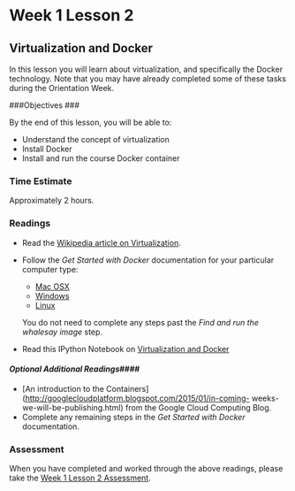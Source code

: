 # Week 1 Lesson 2 #
## Virtualization and Docker ##

In this lesson you will learn about virtualization, and specifically the
Docker technology.  Note that you may have already completed some of
these tasks during the Orientation Week.

###Objectives ###

By the end of this lesson, you will be able to:

- Understand the concept of virtualization
- Install Docker
- Install and run the course Docker container

### Time Estimate ###

Approximately 2 hours.

### Readings ####
- Read the [Wikipedia article on Virtualization](https://en.wikipedia.org/wiki/Virtualization).
- Follow the _Get Started with Docker_ documentation for your particular computer type:
  - [Mac OSX](http://docs.docker.com/mac/started/)
  - [Windows](http://docs.docker.com/windows/started/)
  - [Linux](http://docs.docker.com/linux/started/)
  
  You do not need to complete any steps past the _Find and run the whalesay image_ step.
- Read this IPython Notebook on [Virtualization and
Docker](notebooks/virtualization.ipynb)
  
#### *Optional Additional Readings*####

- [An introduction to the
Containers](http://googlecloudplatform.blogspot.com/2015/01/in-coming-
weeks-we-will-be-publishing.html) from the Google Cloud Computing Blog.
- Complete any remaining steps in the _Get Started with Docker_ documentation.

### Assessment ###

When you have completed and worked through the above readings, please
take the [Week 1 Lesson 2
Assessment](https://learn.illinois.edu/mod/quiz/view.php?id=1095473).



